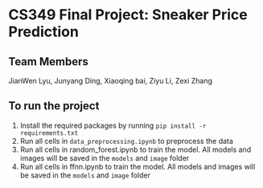 # CS349 Final Project: Sneaker Price Prediction

## Team Members
JianWen Lyu,
Junyang Ding,
Xiaoqing bai,
Ziyu Li,
Zexi Zhang

## To run the project
1. Install the required packages by running `pip install -r requirements.txt`
2. Run all cells in `data_preprocessing.ipynb` to preprocess the data
3. Run all cells in random_forest.ipynb to train the model. All models and 
images will be saved in the `models` and `image` folder
4. Run all cells in ffnn.ipynb to train the model. All models and images 
will be saved in the `models` and `image` folder